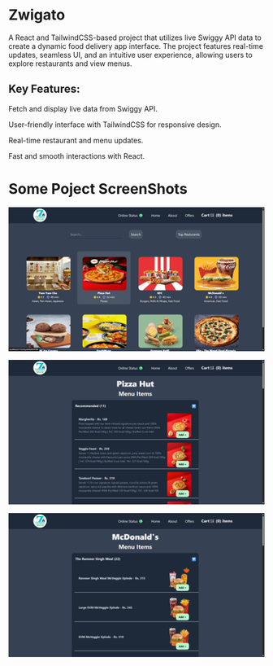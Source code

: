 # Zwigato
 A React and TailwindCSS-based project that utilizes live Swiggy API data to create a dynamic food delivery app interface. The project features real-time updates, seamless UI, and an intuitive user experience, allowing users to explore restaurants and view menus.

## Key Features:

Fetch and display live data from Swiggy API.

User-friendly interface with TailwindCSS for responsive design.

Real-time restaurant and menu updates.

Fast and smooth interactions with React.

# Some Poject ScreenShots
![Project ScreenShots](https://github.com/Dev-SachinKr/Zwigato/blob/main/public/Project%20Screen-Shots/Project%20SS%20-2.png?raw=true)

![Project ScreenShots](https://github.com/Dev-SachinKr/Zwigato/blob/main/public/Project%20Screen-Shots/Project%20SS%20-3.png?raw=true)

![Project ScreenShots](https://github.com/Dev-SachinKr/Zwigato/blob/main/public/Project%20Screen-Shots/Project%20SS-1.png?raw=true)



